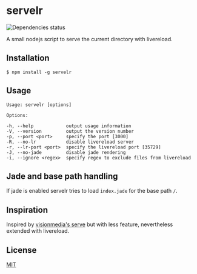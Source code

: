# servelr

![Dependencies status](https://david-dm.org/noxan/servelr.png)

A small nodejs script to serve the current directory with livereload.

## Installation

    $ npm install -g servelr

## Usage

    Usage: servelr [options]

    Options:

    -h, --help            output usage information
    -V, --version         output the version number
    -p, --port <port>     specify the port [3000]
    -R, --no-lr           disable livereload server
    -r, --lr-port <port>  specify the livereload port [35729]
    -J, --no-jade         disable jade rendering
    -i, --ignore <regex>  specify regex to exclude files from livereload

## Jade and base path handling
If jade is enabled servelr tries to load `index.jade` for the base path `/`.

## Inspiration

Inspired by [visionmedia's serve](https://github.com/visionmedia/serve/) but with less feature, nevertheless extended with livereload.

## License

[MIT](https://github.com/noxan/servelr/blob/master/LICENSE)
